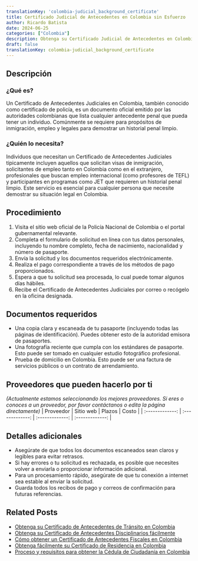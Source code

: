 ```yaml
---
translationKey: 'colombia-judicial_background_certificate'
title: Certificado Judicial de Antecedentes en Colombia sin Esfuerzo
author: Ricardo Batista
date: 2024-06-25
categories: ["Colombia"]
description: Obtenga su Certificado Judicial de Antecedentes en Colombia de manera rápida y fácil con nuestra guía completa. Ideal para fines de inmigración y laborales.
draft: false
translationKey: colombia-judicial_background_certificate
---
```


## Descripción
### ¿Qué es?
Un Certificado de Antecedentes Judiciales en Colombia, también conocido como certificado de policía, es un documento oficial emitido por las autoridades colombianas que lista cualquier antecedente penal que pueda tener un individuo. Comúnmente se requiere para propósitos de inmigración, empleo y legales para demostrar un historial penal limpio.

### ¿Quién lo necesita?
Individuos que necesitan un Certificado de Antecedentes Judiciales típicamente incluyen aquellos que solicitan visas de inmigración, solicitantes de empleo tanto en Colombia como en el extranjero, profesionales que buscan empleo internacional (como profesores de TEFL) y participantes en programas como JET que requieren un historial penal limpio. Este servicio es esencial para cualquier persona que necesite demostrar su situación legal en Colombia.

## Procedimiento

1. Visita el sitio web oficial de la Policía Nacional de Colombia o el portal gubernamental relevante.
2. Completa el formulario de solicitud en línea con tus datos personales, incluyendo tu nombre completo, fecha de nacimiento, nacionalidad y número de pasaporte.
3. Envía la solicitud y los documentos requeridos electrónicamente.
4. Realiza el pago correspondiente a través de los métodos de pago proporcionados.
5. Espera a que tu solicitud sea procesada, lo cual puede tomar algunos días hábiles.
6. Recibe el Certificado de Antecedentes Judiciales por correo o recógelo en la oficina designada.

## Documentos requeridos

- Una copia clara y escaneada de tu pasaporte (incluyendo todas las páginas de identificación). Puedes obtener esto de la autoridad emisora de pasaportes.
- Una fotografía reciente que cumpla con los estándares de pasaporte. Esto puede ser tomado en cualquier estudio fotográfico profesional.
- Prueba de domicilio en Colombia. Esto puede ser una factura de servicios públicos o un contrato de arrendamiento.

## Proveedores que pueden hacerlo por ti
_(Actualmente estamos seleccionando los mejores proveedores. Si eres o conoces a un proveedor, por favor contáctanos o edita la página directamente)_
| Proveedor        |     Sitio web     |     Plazos    |       Costo      |
| :-------------: | :-------------: |  :-------------: | :-------------: |

## Detalles adicionales

- Asegúrate de que todos los documentos escaneados sean claros y legibles para evitar retrasos.
- Si hay errores o tu solicitud es rechazada, es posible que necesites volver a enviarla o proporcionar información adicional.
- Para un procesamiento rápido, asegúrate de que tu conexión a internet sea estable al enviar la solicitud.
- Guarda todos los recibos de pago y correos de confirmación para futuras referencias.


## Related Posts

- [Obtenga su Certificado de Antecedentes de Tránsito en Colombia](https://tramitit.com/es/guides/colombia/certificado_de_antecedentes_de_tr%C3%A1nsito/)
- [Obtenga su Certificado de Antecedentes Disciplinarios fácilmente](https://tramitit.com/es/guides/colombia/certificado_de_antecedentes_disciplinarios/)
- [Cómo obtener un Certificado de Antecedentes Fiscales en Colombia](https://tramitit.com/es/guides/colombia/certificado_de_antecedentes_fiscales/)
- [Obtenga fácilmente su Certificado de Residencia en Colombia](https://tramitit.com/es/guides/colombia/certificado_de_residencia/)
- [Proceso y requisitos para obtener la Cédula de Ciudadanía en Colombia](https://tramitit.com/es/guides/colombia/c%C3%A9dula_de_ciudadan%C3%ADa/)